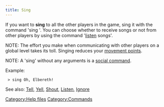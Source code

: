 ```yaml
---
title: Sing
---
```


If you want to **sing** to all the other players in the game, sing it
with the command 'sing <argument>'. You can choose whether to receive
songs or not from other players by using the command
'[listen](listen "wikilink") songs'.

NOTE: The effort you make when communicating with other players on a
global level takes its toll. Singing reduces your [movement
points](movement_points "wikilink").

NOTE: A 'sing' without any arguments is a [social
command](socials "wikilink").

Example:

` > sing Oh, Elbereth!`

See also: [Tell](Tell "wikilink"), [Yell](Yell "wikilink"),
[Shout](Shout "wikilink"), [Listen](Listen "wikilink"),
[Ignore](Ignore "wikilink")

[Category:Help files](Category:Help_files "wikilink")
[Category:Commands](Category:Commands "wikilink")